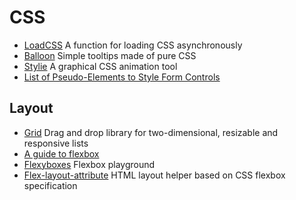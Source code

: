 # CSS

+ [LoadCSS](https://github.com/filamentgroup/loadCSS) A function for loading CSS asynchronously
+ [Balloon](https://github.com/kazzkiq/balloon.css) Simple tooltips made of pure CSS
+ [Stylie](http://jeremyckahn.github.io/stylie/) A graphical CSS animation tool
+ [List of Pseudo-Elements to Style Form Controls](https://www.tjvantoll.com/2013/04/15/list-of-pseudo-elements-to-style-form-controls)

## Layout
+ [Grid](https://github.com/hootsuite/grid) Drag and drop library for two-dimensional, resizable and responsive lists
+ [A guide to flexbox](https://css-tricks.com/snippets/css/a-guide-to-flexbox)
+ [Flexyboxes](http://the-echoplex.net/flexyboxes) Flexbox playground
+ [Flex-layout-attribute](https://github.com/StefanKovac/flex-layout-attribute) HTML layout helper based on CSS flexbox specification
